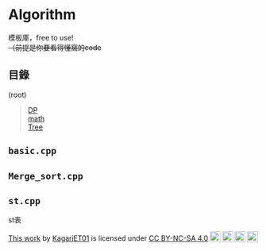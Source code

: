 <link id="style_css" rel="stylesheet" type="text/css" href="/Algorithm/style.css">

# Algorithm

模板庫，free to use!  
~~（前提是你要看得懂窩的code~~

## 目錄
(root)
> [DP](./DP/)  
> [math](./math/)  
> [Tree](./Tree/)  

## `basic.cpp`

<script src="https://gist.github.com/KagariET01/0dd5c54820a8db12e8ec4d3b10a34682.js"></script>

## `Merge_sort.cpp`

<script src="https://gist.github.com/KagariET01/a1cdcd6bc9d428112046f1f7dc583df7.js"></script>

## `st.cpp`
st表

<script src="https://gist.github.com/KagariET01/a3c60a4bc67ff2a633e6f9c3ba2d3fcb.js"></script>








 <p xmlns:cc="http://creativecommons.org/ns#" ><a rel="cc:attributionURL" href="https://github.com/KagariET01/Algorithm">This work</a> by <a rel="cc:attributionURL dct:creator" property="cc:attributionName" href="https://kagariet01.github.io/about">KagariET01</a> is licensed under <a href="http://creativecommons.org/licenses/by-nc-sa/4.0/?ref=chooser-v1" target="_blank" rel="license noopener noreferrer" style="display:inline-block;">CC BY-NC-SA 4.0<img style="height:22px!important;margin-left:3px;vertical-align:text-bottom;" src="https://mirrors.creativecommons.org/presskit/icons/cc.svg?ref=chooser-v1"><img style="height:22px!important;margin-left:3px;vertical-align:text-bottom;" src="https://mirrors.creativecommons.org/presskit/icons/by.svg?ref=chooser-v1"><img style="height:22px!important;margin-left:3px;vertical-align:text-bottom;" src="https://mirrors.creativecommons.org/presskit/icons/nc.svg?ref=chooser-v1"><img style="height:22px!important;margin-left:3px;vertical-align:text-bottom;" src="https://mirrors.creativecommons.org/presskit/icons/sa.svg?ref=chooser-v1"></a></p> 